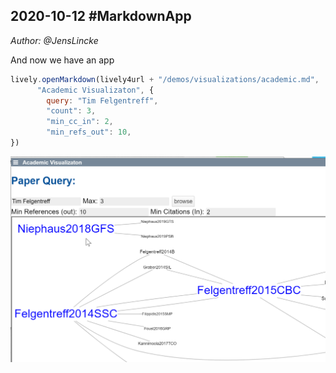 ## 2020-10-12 #MarkdownApp
*Author: @JensLincke*


And now we have an app

```javascript
lively.openMarkdown(lively4url + "/demos/visualizations/academic.md", 
      "Academic Visualizaton", {
        query: "Tim Felgentreff",
        "count": 3,
        "min_cc_in": 2,
        "min_refs_out": 10,
})
```

![](academic_markdown_app.png)